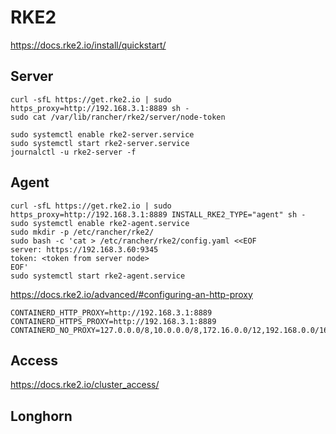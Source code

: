 # RKE2

https://docs.rke2.io/install/quickstart/

## Server

```shell
curl -sfL https://get.rke2.io | sudo https_proxy=http://192.168.3.1:8889 sh -
sudo cat /var/lib/rancher/rke2/server/node-token

sudo systemctl enable rke2-server.service
sudo systemctl start rke2-server.service
journalctl -u rke2-server -f
```

## Agent

```shell
curl -sfL https://get.rke2.io | sudo https_proxy=http://192.168.3.1:8889 INSTALL_RKE2_TYPE="agent" sh -
sudo systemctl enable rke2-agent.service
sudo mkdir -p /etc/rancher/rke2/
sudo bash -c 'cat > /etc/rancher/rke2/config.yaml <<EOF
server: https://192.168.3.60:9345
token: <token from server node>
EOF'
sudo systemctl start rke2-agent.service
```

https://docs.rke2.io/advanced/#configuring-an-http-proxy

```shell /etc/default/rke2-agent
CONTAINERD_HTTP_PROXY=http://192.168.3.1:8889
CONTAINERD_HTTPS_PROXY=http://192.168.3.1:8889
CONTAINERD_NO_PROXY=127.0.0.0/8,10.0.0.0/8,172.16.0.0/12,192.168.0.0/16,.svc,.cluster.local
```

## Access

https://docs.rke2.io/cluster_access/

## Longhorn

